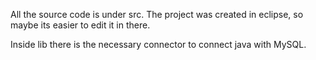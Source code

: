 All the source code is under src.
The project was created in eclipse, so maybe its easier to edit it in there.

Inside lib there is the necessary connector to connect java with MySQL.
